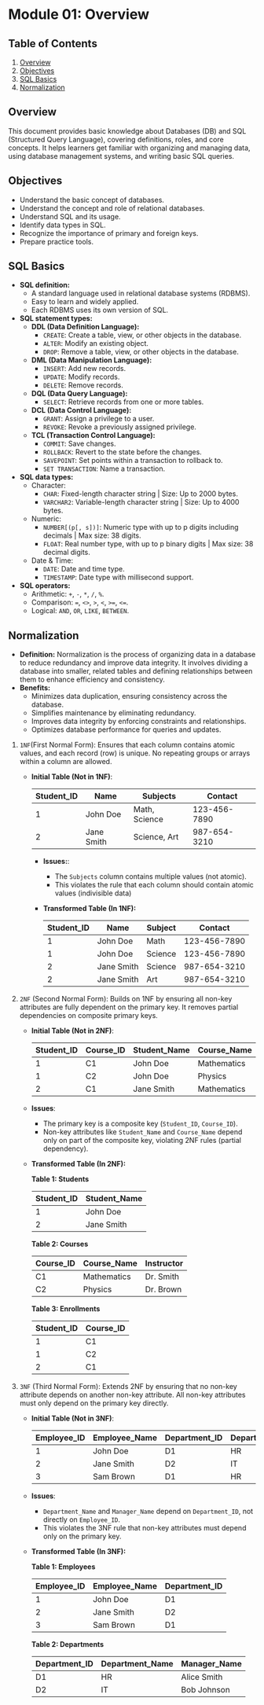 # Module 01: Overview

## Table of Contents
<ol>
    <li><a href="#overview">Overview</a></li>
    <li><a href="#objectives">Objectives</a></li>
    <li><a href="#sql-basics">SQL Basics</a></li>
    <li><a href="#normalization">Normalization</a></li>
</ol>

## Overview
This document provides basic knowledge about Databases (DB) and SQL (Structured Query Language), covering definitions, roles, and core concepts. It helps learners get familiar with organizing and managing data, using database management systems, and writing basic SQL queries.

## Objectives
- Understand the basic concept of databases.
- Understand the concept and role of relational databases.
- Understand SQL and its usage.
- Identify data types in SQL.
- Recognize the importance of primary and foreign keys.
- Prepare practice tools.

## SQL Basics
- **SQL definition:**
    - A standard language used in relational database systems (RDBMS).
    - Easy to learn and widely applied.
    - Each RDBMS uses its own version of SQL.
- **SQL statement types:**
    - **DDL (Data Definition Language):**
        - `CREATE`: Create a table, view, or other objects in the database.
        - `ALTER`: Modify an existing object.
        - `DROP`: Remove a table, view, or other objects in the database.
    - **DML (Data Manipulation Language):**
        - `INSERT`: Add new records.
        - `UPDATE`: Modify records.
        - `DELETE`: Remove records.
    - **DQL (Data Query Language):**
        - `SELECT`: Retrieve records from one or more tables.
    - **DCL (Data Control Language):**
        - `GRANT`: Assign a privilege to a user.
        - `REVOKE`: Revoke a previously assigned privilege.
    - **TCL (Transaction Control Language):**
        - `COMMIT`: Save changes.
        - `ROLLBACK`: Revert to the state before the changes.
        - `SAVEPOINT`: Set points within a transaction to rollback to.
        - `SET TRANSACTION`: Name a transaction.
- **SQL data types:**
    - Character:
        - `CHAR`: Fixed-length character string | Size: Up to 2000 bytes.
        - `VARCHAR2`: Variable-length character string | Size: Up to 4000 bytes.
    - Numeric:
        - `NUMBER[(p[, s])]`: Numeric type with up to p digits including decimals | Max size: 38 digits.
        - `FLOAT`: Real number type, with up to p binary digits | Max size: 38 decimal digits.
    - Date & Time:
        - `DATE`: Date and time type.
        - `TIMESTAMP`: Date type with millisecond support.
- **SQL operators:**
    - Arithmetic: `+`, `-`, `*`, `/`, `%`.
    - Comparison: `=`, `<>`, `>`, `<`, `>=`, `<=`.
    - Logical: `AND`, `OR`, `LIKE`, `BETWEEN`.


## Normalization
- **Definition:** Normalization is the process of organizing data in a database to reduce redundancy and improve data integrity. It involves dividing a database into smaller, related tables and defining relationships between them to enhance efficiency and consistency.
- **Benefits:**
    - Minimizes data duplication, ensuring consistency across the database.
    - Simplifies maintenance by eliminating redundancy.
    - Improves data integrity by enforcing constraints and relationships.
    - Optimizes database performance for queries and updates.
  
1. `1NF`(First Normal Form): Ensures that each column contains atomic values, and each record (row) is unique. No repeating groups or arrays within a column are allowed.
      - **Initial Table (Not in 1NF)**:

        | Student_ID | Name        | Subjects       | Contact          |  
        |------------|-------------|----------------|------------------|  
        | 1          | John Doe    | Math, Science  | 123-456-7890     |  
        | 2          | Jane Smith  | Science, Art   | 987-654-3210     |

          - **Issues:**:
              - The `Subjects` column contains multiple values (not atomic).
              - This violates the rule that each column should contain atomic values (indivisible data)
          - **Transformed Table (In 1NF):**

            | Student_ID | Name        | Subject     | Contact          |  
            |------------|-------------|-------------|------------------|  
            | 1          | John Doe    | Math        | 123-456-7890     |  
            | 1          | John Doe    | Science     | 123-456-7890     |  
            | 2          | Jane Smith  | Science     | 987-654-3210     |  
            | 2          | Jane Smith  | Art         | 987-654-3210     |

2. `2NF` (Second Normal Form): Builds on 1NF by ensuring all non-key attributes are fully dependent on the primary key. It removes partial dependencies on composite primary keys.
      - **Initial Table (Not in 2NF)**:

        | Student_ID | Course_ID | Student_Name | Course_Name     | Instructor      |  
        |------------|-----------|--------------|-----------------|-----------------|  
        | 1          | C1        | John Doe     | Mathematics     | Dr. Smith       |  
        | 1          | C2        | John Doe     | Physics         | Dr. Brown       |  
        | 2          | C1        | Jane Smith   | Mathematics     | Dr. Smith       |      

      - **Issues**:
          - The primary key is a composite key (`Student_ID`, `Course_ID`).
          - Non-key attributes like `Student_Name` and `Course_Name` depend only on part of the composite key, violating 2NF rules (partial dependency).

      - **Transformed Table (In 2NF):**

        **Table 1: Students**

        | Student_ID | Student_Name |  
        |------------|--------------|  
        | 1          | John Doe     |  
        | 2          | Jane Smith   |

        **Table 2: Courses**

        | Course_ID | Course_Name     | Instructor      |  
        |-----------|-----------------|-----------------|  
        | C1        | Mathematics     | Dr. Smith       |  
        | C2        | Physics         | Dr. Brown       |  

        **Table 3: Enrollments**

        | Student_ID | Course_ID |  
        |------------|-----------|  
        | 1          | C1        |  
        | 1          | C2        |  
        | 2          | C1        | 

3. `3NF` (Third  Normal Form): Extends 2NF by ensuring that no non-key attribute depends on another non-key attribute. All non-key attributes must only depend on the primary key directly.
      - **Initial Table (Not in 3NF)**:

        | Employee_ID | Employee_Name | Department_ID | Department_Name | Manager_Name  |  
        |-------------|---------------|---------------|-----------------|---------------|  
        | 1           | John Doe      | D1            | HR              | Alice Smith   |  
        | 2           | Jane Smith    | D2            | IT              | Bob Johnson   |  
        | 3           | Sam Brown     | D1            | HR              | Alice Smith   | 

      - **Issues**:
          - `Department_Name` and `Manager_Name` depend on `Department_ID`, not directly on `Employee_ID`.
          - This violates the 3NF rule that non-key attributes must depend only on the primary key.

      - **Transformed Table (In 3NF):**

        **Table 1: Employees**

        | Employee_ID | Employee_Name | Department_ID |  
        |-------------|---------------|---------------|  
        | 1           | John Doe      | D1            |  
        | 2           | Jane Smith    | D2            |  
        | 3           | Sam Brown     | D1            |

        **Table 2: Departments**

        | Department_ID | Department_Name | Manager_Name  |  
        |---------------|-----------------|---------------|  
        | D1            | HR              | Alice Smith   |  
        | D2            | IT              | Bob Johnson   |
